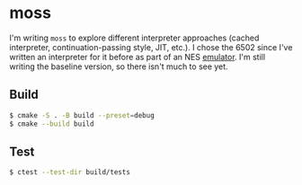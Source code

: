 # moss

I'm writing `moss` to explore different interpreter approaches (cached 
interpreter, continuation-passing style, JIT, etc.). I chose the 6502 since
I've written an interpreter for it before as part of an NES
[emulator][duNES]. I'm still writing the baseline version, so there isn't
much to see yet.

## Build

```bash
$ cmake -S . -B build --preset=debug
$ cmake --build build
```

## Test

```bash
$ ctest --test-dir build/tests
```

[duNES]: https://github.com/zachcmadsen/duNES
